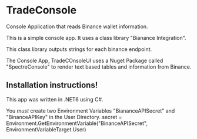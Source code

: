 # TradeConsole
Console Application that reads Binance wallet information. 

This is a simple console app. It uses a class library "Bianance Integration". 

This class library outputs strings for each binance endpoint. 

The Console App, TradeCOnsoleUI uses a Nuget Package called "SpectreConsole" to render text based tables and information from Binance.



## Installation instructions!

This app was written in .NET6 using C#.

You *must* create two Environment Variables "BiananceAPISecret" and "BinanceAPIKey" in the User Directory.
secret = Environment.GetEnvironmentVariable("BinanceAPISecret", EnvironmentVariableTarget.User)
